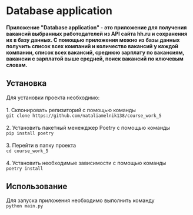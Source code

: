 <h1>Database application</h1>
<h4>Приложение "Database application" - это приложение для получения вакансий выбранных работодателей из API сайта hh.ru и сохранения их в базу данных. 
  С помощью приложения можно из базы данных получить список всех компаний и количество вакансий у каждой компании, список всех вакансий, среднюю зарплату 
  по вакансиям, вакансии с зарплатой выше средней, поиск вакансий по ключевым словам.</h4>
<h2>Установка</h2>
<p>Для установки проекта необходимо:
<br/><br/>1. Склонировать репизиторий с помощью команды
<br/><code>git clone https://github.com/nataliamelnik138/course_work_5</code>
<br/><br/>2. Установить пакетный менежджер Poetry с помощью команды
<br/> <code>pip install poetry</code>
<br/><br/>3. Перейти в папку проекта
<br/><code>cd course_work_5</code>
<br/><br/>4. Установить необходимые зависимости с помощью команды
<br/> <code>poetry install</code><p/>
<h2>Использование</h2>
<p>Для запуска приложения необходимо выполнить команду
<br/><code>python main.py</code><p/>
  
